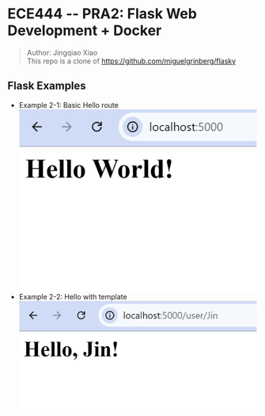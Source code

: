 # ECE444 -- PRA2: Flask Web Development + Docker
> Author: Jingqiao Xiao  
> This repo is a clone of https://github.com/miguelgrinberg/flasky  

## Flask Examples
- Example 2-1: Basic Hello route  
  ![Example 2-1 Screenshot](examples/example2-1.png)  
- Example 2-2: Hello with template  
  ![Example 2-2 Screenshot](examples/example2-2.png)  

